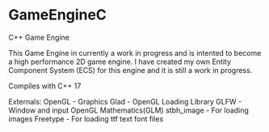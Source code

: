 # GameEngineC
C++ Game Engine

This Game Engine in currently a work in progress and is intented to become a high performance 2D game engine. I have created my own Entity Component System (ECS) for this engine and it is still a work in progress.

Compiles with C++ 17

Externals:
OpenGL		- Graphics
Glad		- OpenGL Loading Library
GLFW		- Window and input
OpenGL Mathematics(GLM)
stbh_image		- For loading images
Freetype		- For loading ttf text font files
